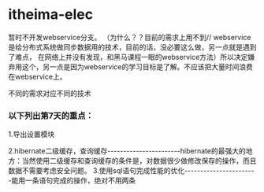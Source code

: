 # itheima-elec
<p>暂时不开发webservice分支。 （为什么？？目前的需求上用不到// webservice是给分布式系统做同步数据用的技术，目前的话，没必要这么做，另一点就是遇到了难点，
在网络上并没有发现，和黑马课程一眼的webservice方法）所以决定嫌弃用这个，另一点是因为webservice的学习目标是了解。不应该把大量时间浪费在webservice上。
  </p>
不同的需求对应不同的技术</br>
<h3>以下列出第7天的重点：</h3>
 <p> 1.导出设置模块</p>
  2.hibernate二级缓存，查询缓存-----------------------hibernate的最强大的地方：当然使用二级缓存和查询缓存的条件是，对数据很少做修改保存的操作，而且数据不需要考虑安全问题。
  3.使用sql语句完成性能的优化-----------------------能用一条语句完成的操作，绝对不用两条
